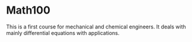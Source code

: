 # Math100
This is a first course for mechanical and chemical engineers. It deals with mainly differential equations with applications.


